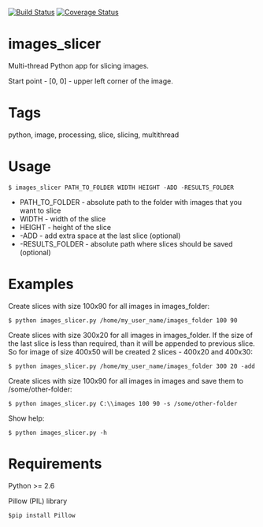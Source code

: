 [![Build Status](https://travis-ci.org/iamantony/images_slicer.svg?branch=master)](https://travis-ci.org/iamantony/images_slicer)   [![Coverage Status](https://coveralls.io/repos/iamantony/images_slicer/badge.png)](https://coveralls.io/r/iamantony/images_slicer)

images_slicer
=============

Multi-thread Python app for slicing images.

Start point - [0, 0] - upper left corner of the image.

Tags
=======================
python, image, processing, slice, slicing, multithread

Usage
=======================

    $ images_slicer PATH_TO_FOLDER WIDTH HEIGHT -ADD -RESULTS_FOLDER

* PATH_TO_FOLDER - absolute path to the folder with images that you want to slice
* WIDTH - width of the slice
* HEIGHT - height of the slice
* -ADD - add extra space at the last slice (optional)
* -RESULTS_FOLDER - absolute path where slices should be saved (optional)

Examples
=======================

Create slices with size 100x90 for all images in images_folder:

    $ python images_slicer.py /home/my_user_name/images_folder 100 90
    
Create slices with size 300x20 for all images in images_folder. If the size of
the last slice is less than required, than it will be appended to previous slice.
So for image of size 400x50 will be created 2 slices - 400x20 and 400x30:

    $ python images_slicer.py /home/my_user_name/images_folder 300 20 -add
    
Create slices with size 100x90 for all images in images and save them to /some/other-folder:

    $ python images_slicer.py C:\\images 100 90 -s /some/other-folder
    
Show help:

    $ python images_slicer.py -h
    
Requirements
=======================

Python >= 2.6

Pillow (PIL) library

    $pip install Pillow
